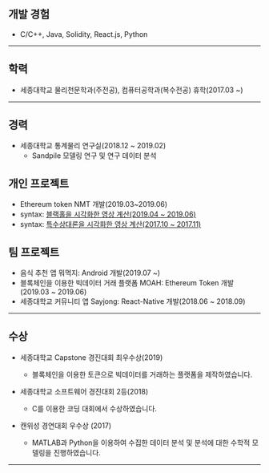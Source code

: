 
## 개발 경험
 * C/C++, Java, Solidity, React.js, Python
 
***


## 학력
 * 세종대학교 물리천문학과(주전공), 컴퓨터공학과(복수전공) 휴학(2017.03 ~)

***

## 경력
  * 세종대학교 통계물리 연구실(2018.12 ~ 2019.02)
    * Sandpile 모델링 연구 및 연구 데이터 분석
    
## 개인 프로젝트
  * Ethereum token NMT 개발(2019.03~2019.06)
  * syntax: [블랙홀을 시각화한 영상 계산(2019.04 ~ 2019.06)](https://youtu.be/oADxS49q2ZA)
  * syntax: [특수상대론을 시각화한 영상 계산(2017.10 ~ 2017.11)](https://youtu.be/u7VBTsMErjc)
  
## 팀 프로젝트
  * 음식 추천 앱 뭐먹지: Android 개발(2019.07 ~)
  * 블록체인을 이용한 빅데이터 거래 플랫폼 MOAH: Ethereum Token 개발(2019.03 ~ 2019.06)
  * 세종대학교 커뮤니티 앱 Sayjong: React-Native 개발(2018.06 ~ 2018.09)

    
***

## 수상
  * 세종대학교 Capstone 경진대회 최우수상(2019)
    * 블록체인을 이용한 토큰으로 빅데이터를 거래하는 플랫폼을 제작하였습니다.


  * 세종대학교 소프트웨어 경진대회 2등(2018)
    * C를 이용한 코딩 대회에서 수상하였습니다.


  * 캔위성 경연대회 우수상 (2017)
    * MATLAB과 Python을 이용하여 수집한 데이터 분석 및 분석에 대한 수학적 모델링을 진행하였습니다.
    
***
